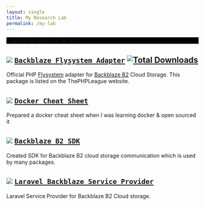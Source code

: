 ```yaml
---
layout: single
title: My Research Lab
permalink: /my-lab
---
```


<script src="https://cdn.rawgit.com/IonicaBizau/github-calendar/gh-pages/dist/github-calendar.min.js"></script>
<link rel="stylesheet" href="https://cdn.rawgit.com/IonicaBizau/github-calendar/gh-pages/dist/github-calendar.css" />
<div class="calendar" style="background:#000"> Loading the data just for you.</div>

<script>
    new GitHubCalendar(".calendar", "mhetreramesh", {responsive:true});
</script>

## <img src="http://githubbadges.com/star.svg?user=gliterd&repo=flysystem-backblaze&color=44CC12&background=000&style=flat-squar"> [`Backblaze Flysystem Adapter`](https://github.com/gliterd/flysystem-backblaze) [![Total Downloads](https://img.shields.io/packagist/dt/mhetreramesh/flysystem-backblaze.svg?style=flat-square)](https://packagist.org/packages/mhetreramesh/flysystem-backblaze)


Official PHP <a target="_blank" href="https://github.com/thephpleague/flysystem">Flysystem</a> adapter for <a target="_blank" href="https://www.backblaze.com/b2/cloud-storage.html">Backblaze B2</a> Cloud Storage. This package is listed on the ThePHPLeague website.

## <img src="http://githubbadges.com/star.svg?user=gliterd&repo=docker-cheat-sheet&color=44CC12&background=000&style=flat-squar"> [`Docker Cheat Sheet`](https://github.com/gliterd/docker-cheat-sheet)

Prepared a docker cheat sheet when I was learning docker & open sourced it

## <img src="http://githubbadges.com/star.svg?user=gliterd&repo=backblaze-b2&color=44CC12&background=000&style=flat-squar"> [`Backblaze B2 SDK`](https://github.com/gliterd/backblaze-b2)

Created SDK for Backblaze B2 cloud storage communication which is used by many packages.

## <img src="http://githubbadges.com/star.svg?user=gliterd&repo=laravel-backblaze-b2&color=44CC12&background=000&style=flat-squar"> [`Laravel Backblaze Service Provider`](https://github.com/gliterd/laravel-backblaze-b2)

Laravel Service Provider for Backblaze B2 Cloud storage.
